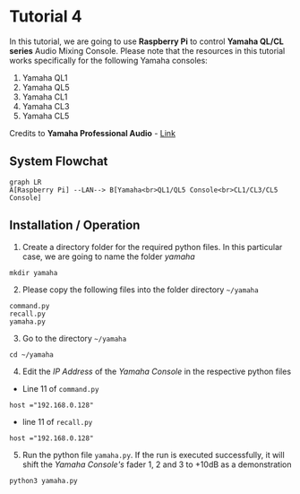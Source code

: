 # Tutorial 4
In this tutorial, we are going to use **Raspberry Pi** to control **Yamaha QL/CL series** Audio Mixing Console.
Please note that the resources in this tutorial works specifically for the following Yamaha consoles:
1. Yamaha QL1
2. Yamaha QL5
3. Yamaha CL1 
4. Yamaha CL3
5. Yamaha CL5

Credits to **Yamaha Professional Audio** - [Link](https://uk.yamaha.com/en/news_events/2019/0610_50_python.html)

## System Flowchat
```mermaid
graph LR
A[Raspberry Pi] --LAN--> B[Yamaha<br>QL1/QL5 Console<br>CL1/CL3/CL5 Console]
```

## Installation / Operation

1. Create a directory folder for the required python files. In this particular case, we are going to name the folder *yamaha*
```
mkdir yamaha
```

2. Please copy the following files into the folder directory `~/yamaha`
```
command.py
recall.py
yamaha.py
```

3. Go to the directory `~/yamaha`
```
cd ~/yamaha
```

4. Edit the *IP Address* of the *Yamaha Console* in the respective python files

- Line 11 of `command.py`
```
host ="192.168.0.128"
```

- line 11 of `recall.py`
```
host ="192.168.0.128"
```

5. Run the python file `yamaha.py`. If the run is executed successfully, it will shift the *Yamaha Console's* fader 1, 2 and 3 to +10dB as a demonstration
```
python3 yamaha.py
```
